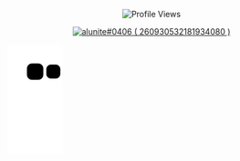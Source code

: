 
<p align="center" ## Me <img src= "https://cdn.discordapp.com/emojis/894175687878017055.png?size=80" alt='stats' width="20px">

<p align="center"> <img src="https://komarev.com/ghpvc/?username=alunit3" alt="Profile Views" /> </p>  

<p align="center">
  <a href="https://discord.com/users/260930532181934080">
     <img src="https://discord.c99.nl/widget/theme-4/260930532181934080.png" alt="alunite#0406 ( 260930532181934080 )"/>
       </a>
</p>
<!-- 
Snake animation
-->
  <a href='https://github.com/alunit3'>
        <img alt='Snake Animation' src='https://github.com/rafaballerini/rafaballerini/blob/output/github-contribution-grid-snake.svg'/>
